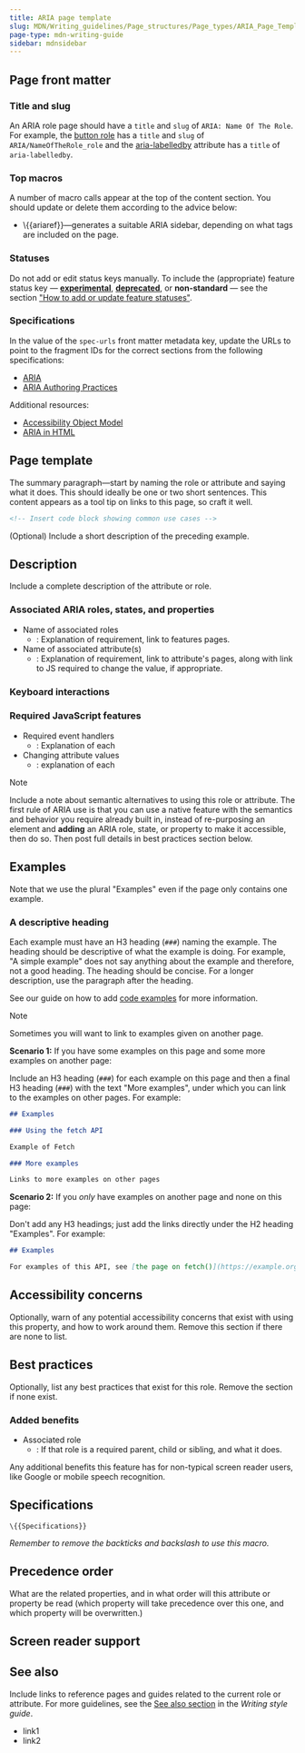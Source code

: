 ```yaml
---
title: ARIA page template
slug: MDN/Writing_guidelines/Page_structures/Page_types/ARIA_Page_Template
page-type: mdn-writing-guide
sidebar: mdnsidebar
---
```


## Page front matter

### Title and slug

An ARIA role page should have a `title` and `slug` of `ARIA: Name Of The Role`. For example, the [button role](/en-US/docs/Web/Accessibility/ARIA/Reference/Roles/button_role) has a `title` and `slug` of `ARIA/NameOfTheRole_role` and the [aria-labelledby](/en-US/docs/Web/Accessibility/ARIA/Reference/Attributes/aria-labelledby) attribute has a `title` of `aria-labelledby`.

### Top macros

A number of macro calls appear at the top of the content section. You should update or delete them according to the advice below:

- \\{{ariaref}}—generates a suitable ARIA sidebar, depending on what tags are included on the page.

### Statuses

Do not add or edit status keys manually.
To include the (appropriate) feature status key — [**experimental**](/en-US/docs/MDN/Writing_guidelines/Experimental_deprecated_obsolete#experimental), [**deprecated**](/en-US/docs/MDN/Writing_guidelines/Experimental_deprecated_obsolete#deprecated), or **non-standard** — see the section ["How to add or update feature statuses"](/en-US/docs/MDN/Writing_guidelines/Page_structures/Feature_status#how_to_add_or_update_feature_statuses).

### Specifications

In the value of the `spec-urls` front matter metadata key, update the URLs to point to the fragment IDs for the correct sections from the following specifications:

- [ARIA](https://w3c.github.io/aria/)
- [ARIA Authoring Practices](https://www.w3.org/WAI/ARIA/apg/)

Additional resources:

- [Accessibility Object Model](https://wicg.github.io/aom/spec/)
- [ARIA in HTML](https://w3c.github.io/html-aria/)

## Page template

The summary paragraph—start by naming the role or attribute and saying what it does. This should ideally be one or two short sentences. This content appears as a tool tip on links to this page, so craft it well.

```html
<!-- Insert code block showing common use cases -->
```

(Optional) Include a short description of the preceding example.

## Description

Include a complete description of the attribute or role.

### Associated ARIA roles, states, and properties

- Name of associated roles
  - : Explanation of requirement, link to features pages.
- Name of associated attribute(s)
  - : Explanation of requirement, link to attribute's pages, along with link to JS required to change the value, if appropriate.

### Keyboard interactions

### Required JavaScript features

- Required event handlers
  - : Explanation of each
- Changing attribute values
  - : explanation of each

> [!NOTE]
> Include a note about semantic alternatives to using this role or attribute. The first rule of ARIA use is that you can use a native feature with the semantics and behavior you require already built in, instead of re-purposing an element and **adding** an ARIA role, state, or property to make it accessible, then do so. Then post full details in best practices section below.

## Examples

Note that we use the plural "Examples" even if the page only contains one example.

### A descriptive heading

Each example must have an H3 heading (`###`) naming the example. The heading should be descriptive of what the example is doing. For example, "A simple example" does not say anything about the example and therefore, not a good heading. The heading should be concise. For a longer description, use the paragraph after the heading.

See our guide on how to add [code examples](/en-US/docs/MDN/Writing_guidelines/Page_structures/Code_examples) for more information.

> [!NOTE]
> Sometimes you will want to link to examples given on another page.
>
> **Scenario 1:** If you have some examples on this page and some more examples on another page:
>
> Include an H3 heading (`###`) for each example on this page and then a final H3 heading (`###`) with the text "More examples", under which you can link to the examples on other pages. For example:
>
> ```md
> ## Examples
>
> ### Using the fetch API
>
> Example of Fetch
>
> ### More examples
>
> Links to more examples on other pages
> ```
>
> **Scenario 2:** If you _only_ have examples on another page and none on this page:
>
> Don't add any H3 headings; just add the links directly under the H2 heading "Examples". For example:
>
> ```md
> ## Examples
>
> For examples of this API, see [the page on fetch()](https://example.org/).
> ```

## Accessibility concerns

Optionally, warn of any potential accessibility concerns that exist with using this property, and how to work around them. Remove this section if there are none to list.

## Best practices

Optionally, list any best practices that exist for this role. Remove the section if none exist.

### Added benefits

- Associated role
  - : If that role is a required parent, child or sibling, and what it does.

Any additional benefits this feature has for non-typical screen reader users, like Google or mobile speech recognition.

## Specifications

`\{{Specifications}}`

_Remember to remove the backticks and backslash to use this macro._

## Precedence order

What are the related properties, and in what order will this attribute or property be read (which property will take precedence over this one, and which property will be overwritten.)

## Screen reader support

## See also

Include links to reference pages and guides related to the current role or attribute. For more guidelines, see the [See also section](/en-US/docs/MDN/Writing_guidelines/Writing_style_guide#see_also_section) in the _Writing style guide_.

- link1
- link2

